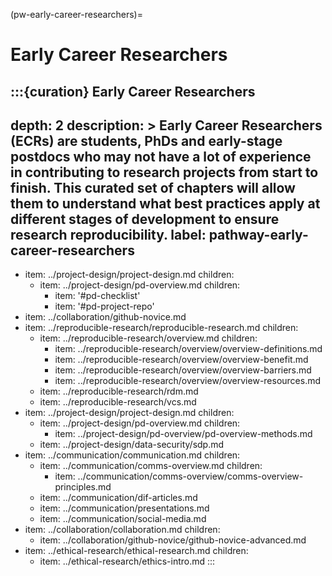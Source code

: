 (pw-early-career-researchers)=
# Early Career Researchers

:::{curation} Early Career Researchers
---
depth: 2
description: >
  Early Career Researchers (ECRs) are students, PhDs and early-stage postdocs who may not have a lot of experience in contributing to research projects from start to finish.
  This curated set of chapters will allow them to understand what best practices apply at different stages of development to ensure research reproducibility.
label: pathway-early-career-researchers
---
- item: ../project-design/project-design.md
  children:
    - item: ../project-design/pd-overview.md
      children:
        - item: '#pd-checklist'
        - item: '#pd-project-repo'
- item: ../collaboration/github-novice.md
- item: ../reproducible-research/reproducible-research.md
  children:
    - item: ../reproducible-research/overview.md
      children:
        - item: ../reproducible-research/overview/overview-definitions.md
        - item: ../reproducible-research/overview/overview-benefit.md
        - item: ../reproducible-research/overview/overview-barriers.md
        - item: ../reproducible-research/overview/overview-resources.md
    - item: ../reproducible-research/rdm.md
    - item: ../reproducible-research/vcs.md
- item: ../project-design/project-design.md
  children:
    - item: ../project-design/pd-overview.md
      children:
        - item: ../project-design/pd-overview/pd-overview-methods.md
    - item: ../project-design/data-security/sdp.md
- item: ../communication/communication.md
  children:
    - item: ../communication/comms-overview.md
      children:
        - item: ../communication/comms-overview/comms-overview-principles.md
    - item: ../communication/dif-articles.md
    - item: ../communication/presentations.md
    - item: ../communication/social-media.md
- item: ../collaboration/collaboration.md
  children:
    - item: ../collaboration/github-novice/github-novice-advanced.md
- item: ../ethical-research/ethical-research.md
  children:
    - item: ../ethical-research/ethics-intro.md
:::
